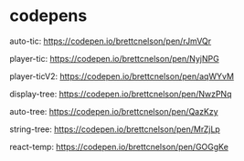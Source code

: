 # codepens
auto-tic: https://codepen.io/brettcnelson/pen/rJmVQr

player-tic: https://codepen.io/brettcnelson/pen/NyjNPG

player-ticV2: https://codepen.io/brettcnelson/pen/aqWYvM

display-tree: https://codepen.io/brettcnelson/pen/NwzPNq

auto-tree: https://codepen.io/brettcnelson/pen/QazKzy

string-tree: https://codepen.io/brettcnelson/pen/MrZjLp

react-temp: https://codepen.io/brettcnelson/pen/GOGgKe
